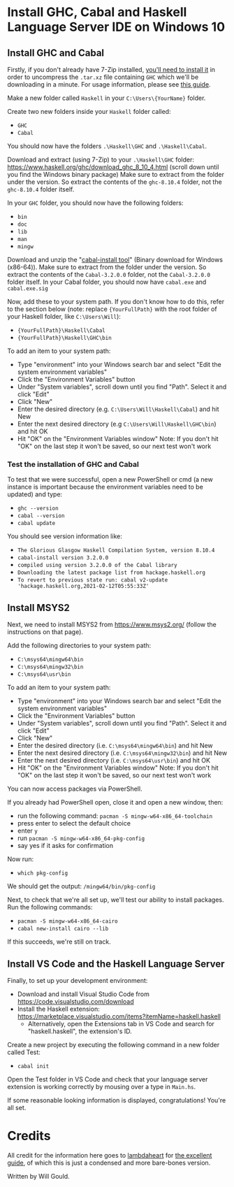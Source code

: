# Install GHC, Cabal and Haskell Language Server IDE on Windows 10



## Install GHC and Cabal

Firstly, if you don't already have 7-Zip installed, [you'll need to install it](https://www.7-zip.org/download.html) in order to uncompress the `.tar.xz` file containing `GHC` which we'll be downloading in a minute. For usage information, please see [this guide](https://7ziphelp.com/how-to-use-7-zip).

Make a new folder called `Haskell` in your `C:\Users\{YourName}` folder.

Create two new folders inside your `Haskell` folder called:
* `GHC`
* `Cabal`

You should now have the folders `.\Haskell\GHC` and `.\Haskell\Cabal`.

Download and extract (using 7-Zip) to your `.\Haskell\GHC` folder: https://www.haskell.org/ghc/download_ghc_8_10_4.html (scroll down until you find the Windows binary package)
Make sure to extract from the folder under the version. So extract the contents of the `ghc-8.10.4` folder, not the `ghc-8.10.4` folder itself.

In your `GHC` folder, you should now have the following folders:
* `bin`
* `doc`
* `lib`
* `man`
* `mingw`

Download and unzip the "[cabal-install tool](https://www.haskell.org/cabal/download.html)" (Binary download for Windows (x86-64)).
Make sure to extract from the folder under the version. So extract the contents of the `Cabal-3.2.0.0` folder, not the `Cabal-3.2.0.0` folder itself.
In your Cabal folder, you should now have `cabal.exe` and `cabal.exe.sig`

Now, add these to your system path. If you don't know how to do this, refer to the section below (note: replace `{YourFullPath}` with the root folder of your Haskell folder, like `C:\Users\Will`):
* `{YourFullPath}\Haskell\Cabal`
* `{YourFullPath}\Haskell\GHC\bin`

To add an item to your system path:
* Type "environment" into your Windows search bar and select "Edit the system environment variables"
* Click the "Environment Variables" button
* Under "System variables", scroll down until you find "Path". Select it and click "Edit"
* Click "New"
* Enter the desired directory (e.g. `C:\Users\Will\Haskell\Cabal`) and hit New
* Enter the next desired directory (e.g `C:\Users\Will\Haskell\GHC\bin`) and hit OK
* Hit "OK" on the "Environment Variables window"
Note: If you don't hit "OK" on the last step it won't be saved, so our next test won't work

### Test the installation of GHC and Cabal

To test that we were successful, open a new PowerShell or cmd (a new instance is important because the environment variables need to be updated) and type:
* `ghc --version`
* `cabal --version`
* `cabal update`

You should see version information like:
* `The Glorious Glasgow Haskell Compilation System, version 8.10.4`
* `cabal-install version 3.2.0.0`
* `compiled using version 3.2.0.0 of the Cabal library`
* `Downloading the latest package list from hackage.haskell.org`
* `To revert to previous state run: cabal v2-update 'hackage.haskell.org,2021-02-12T05:55:33Z'`


## Install MSYS2

Next, we need to install MSYS2 from https://www.msys2.org/ (follow the instructions on that page).

Add the following directories to your system path:
* `C:\msys64\mingw64\bin`
* `C:\msys64\mingw32\bin`
* `C:\msys64\usr\bin`

To add an item to your system path:
* Type "environment" into your Windows search bar and select "Edit the system environment variables"
* Click the "Environment Variables" button
* Under "System variables", scroll down until you find "Path". Select it and click "Edit"
* Click "New"
* Enter the desired directory (i.e. `C:\msys64\mingw64\bin`) and hit New
* Enter the next desired directory (i.e. `C:\msys64\mingw32\bin`) and hit New
* Enter the next desired directory (i.e. `C:\msys64\usr\bin`) and hit OK
* Hit "OK" on the "Environment Variables window"
Note: If you don't hit "OK" on the last step it won't be saved, so our next test won't work

You can now access packages via PowerShell.

If you already had PowerShell open, close it and open a new window, then:
* run the following command: `pacman -S mingw-w64-x86_64-toolchain`
* press enter to select the default choice
* enter `y`
* run `pacman -S mingw-w64-x86_64-pkg-config`
* say yes if it asks for confirmation

Now run:
* `which pkg-config`

We should get the output: `/mingw64/bin/pkg-config`

Next, to check that we're all set up, we'll test our ability to install packages. Run the following commands:

* `pacman -S mingw-w64-x86_64-cairo`
* `cabal new-install cairo --lib`

If this succeeds, we're still on track.


## Install VS Code and the Haskell Language Server

Finally, to set up your development environment:
* Download and install Visual Studio Code from https://code.visualstudio.com/download 
* Install the Haskell extension: https://marketplace.visualstudio.com/items?itemName=haskell.haskell
  * Alternatively, open the Extensions tab in VS Code and search for "haskell.haskell", the extension's ID.

Create a new project by executing the following command in a new folder called Test:

* `cabal init`

Open the Test folder in VS Code and check that your language server extension is working correctly by mousing over a type in `Main.hs`.

If some reasonable looking information is displayed, congratulations! You're all set.

# Credits

All credit for the information here goes to
[lambdaheart](https://github.com/lambdaheart) for [the excellent
guide](https://github.com/lambdaheart/Haskell-Guide/blob/master/DevelopmentEnvironment.md),
of which this is just a condensed and more bare-bones version.

Written by Will Gould.
